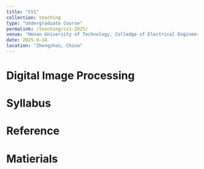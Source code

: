 ```yaml
---
title: "CV1"
collection: teaching
type: "Undergraduate Course"
permalink: /teaching/cv1-2025/
venue: "Henan University of Technology, Colledge of Electrical Engineering"
date: 2025-9-14
location: "Zhengzhou, China"
---
```

# Digital Image Processing

Syllabus
======



Reference
======


Matierials
======
